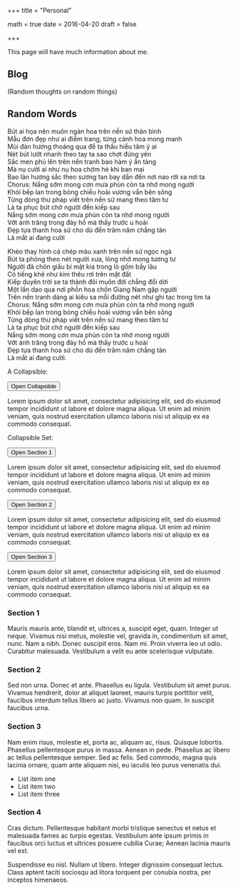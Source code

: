 +++
title = "Personal"

math = true
date = 2016-04-20
draft = false

+++

This page will have much information about me. 

## Blog
(Random thoughts on random things)


## Random Words
Bút ai họa nên muôn ngàn hoa trên nền sứ thân bình  
Mẫu đơn đẹp như ai điểm trang, từng cánh hoa mong manh  
Mùi đàn hương thoáng qua để ta thấu hiểu tâm ý ai  
Nét bút lướt nhanh theo tay ta sao chợt đứng yên  
Sắc men phủ lên trên nền tranh bao hàm ý ẩn tàng  
Mà nụ cười ai như nụ hoa chớm hé khi ban mai  
Bao làn hương sắc theo sương tan bay dần đến nơi nao rời xa nơi ta  
Chorus: Nắng sớm mong cơn mưa phùn còn ta nhớ mong người  
Khói bếp lan trong bóng chiều hoài vương vấn bên sông  
Từng dòng thư pháp viết trên nền sứ mang theo tâm tư  
Là ta phục bút chờ người đến kiếp sau  
Nắng sớm mong cơn mưa phùn còn ta nhớ mong người  
Vớt ánh trăng trong đáy hồ mà thấy trước u hoài  
Đẹp tựa thanh hoa sứ cho dù đến trăm năm chẳng tàn  
Là mắt ai đang cười  

Khéo thay hình cá chép màu xanh trên nền sứ ngọc ngà  
Bút ta phỏng theo nét người xưa, lòng nhớ mong tương tư   
Người đã chôn giấu bí mật kia trong lò gốm bấy lâu  
Có tiếng khẽ như kim thêu rơi trên mặt đất  
Kiếp duyên trời se ta thành đôi muôn đời chẳng đổi dời  
Một lần dạo qua nơi phồn hoa chốn Giang Nam gặp người  
Trên nền tranh dáng ai kiêu sa mỗi đường nét như ghi tạc trong tim ta  
Chorus: Nắng sớm mong cơn mưa phùn còn ta nhớ mong người  
Khói bếp lan trong bóng chiều hoài vương vấn bên sông  
Từng dòng thư pháp viết trên nền sứ mang theo tâm tư  
Là ta phục bút chờ người đến kiếp sau  
Nắng sớm mong cơn mưa phùn còn ta nhớ mong người  
Vớt ánh trăng trong đáy hồ mà thấy trước u hoài  
Đẹp tựa thanh hoa sứ cho dù đến trăm năm chẳng tàn  
Là mắt ai đang cười.  

<p>A Collapsible:</p>
<button class="collapsible">Open Collapsible</button>
<div class="content">
  <p>Lorem ipsum dolor sit amet, consectetur adipisicing elit, sed do eiusmod tempor incididunt ut labore et dolore magna aliqua. Ut enim ad minim veniam, quis nostrud exercitation ullamco laboris nisi ut aliquip ex ea commodo consequat.</p>
</div>

<p>Collapsible Set:</p>
<button class="collapsible">Open Section 1</button>
<div class="content">
  <p>Lorem ipsum dolor sit amet, consectetur adipisicing elit, sed do eiusmod tempor incididunt ut labore et dolore magna aliqua. Ut enim ad minim veniam, quis nostrud exercitation ullamco laboris nisi ut aliquip ex ea commodo consequat.</p>
</div>
<button class="collapsible">Open Section 2</button>
<div class="content">
  <p>Lorem ipsum dolor sit amet, consectetur adipisicing elit, sed do eiusmod tempor incididunt ut labore et dolore magna aliqua. Ut enim ad minim veniam, quis nostrud exercitation ullamco laboris nisi ut aliquip ex ea commodo consequat.</p>
</div>
<button class="collapsible">Open Section 3</button>
<div class="content">
  <p>Lorem ipsum dolor sit amet, consectetur adipisicing elit, sed do eiusmod tempor incididunt ut labore et dolore magna aliqua. Ut enim ad minim veniam, quis nostrud exercitation ullamco laboris nisi ut aliquip ex ea commodo consequat.</p>
</div>

<div id="accordion">
  <h3>Section 1</h3>
  <div>
    <p>
    Mauris mauris ante, blandit et, ultrices a, suscipit eget, quam. Integer
    ut neque. Vivamus nisi metus, molestie vel, gravida in, condimentum sit
    amet, nunc. Nam a nibh. Donec suscipit eros. Nam mi. Proin viverra leo ut
    odio. Curabitur malesuada. Vestibulum a velit eu ante scelerisque vulputate.
    </p>
  </div>
  <h3>Section 2</h3>
  <div>
    <p>
    Sed non urna. Donec et ante. Phasellus eu ligula. Vestibulum sit amet
    purus. Vivamus hendrerit, dolor at aliquet laoreet, mauris turpis porttitor
    velit, faucibus interdum tellus libero ac justo. Vivamus non quam. In
    suscipit faucibus urna.
    </p>
  </div>
  <h3>Section 3</h3>
  <div>
    <p>
    Nam enim risus, molestie et, porta ac, aliquam ac, risus. Quisque lobortis.
    Phasellus pellentesque purus in massa. Aenean in pede. Phasellus ac libero
    ac tellus pellentesque semper. Sed ac felis. Sed commodo, magna quis
    lacinia ornare, quam ante aliquam nisi, eu iaculis leo purus venenatis dui.
    </p>
    <ul>
      <li>List item one</li>
      <li>List item two</li>
      <li>List item three</li>
    </ul>
  </div>
  <h3>Section 4</h3>
  <div>
    <p>
    Cras dictum. Pellentesque habitant morbi tristique senectus et netus
    et malesuada fames ac turpis egestas. Vestibulum ante ipsum primis in
    faucibus orci luctus et ultrices posuere cubilia Curae; Aenean lacinia
    mauris vel est.
    </p>
    <p>
    Suspendisse eu nisl. Nullam ut libero. Integer dignissim consequat lectus.
    Class aptent taciti sociosqu ad litora torquent per conubia nostra, per
    inceptos himenaeos.
    </p>
  </div>
</div>
 
 
